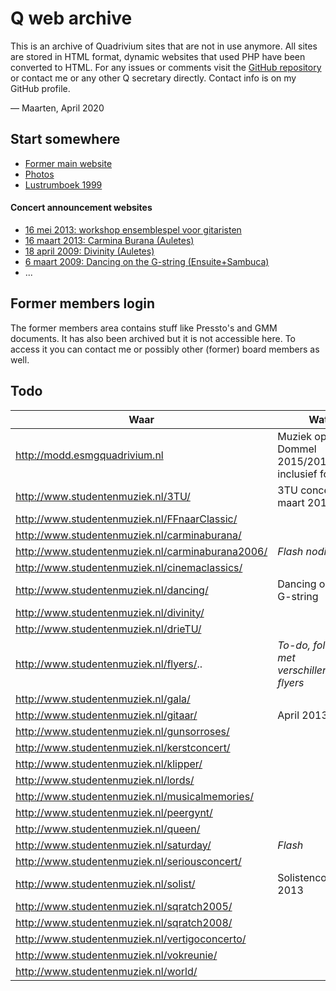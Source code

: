 # Q web archive

This is an archive of Quadrivium sites that are not in use anymore.
All sites are stored in HTML format, dynamic websites that used PHP have been converted to HTML.
For any issues or comments visit the [GitHub repository](https://github.com/mhvis/q-wayback/tree/gh-pages)
or contact me or any other Q secretary directly. Contact info is on my GitHub profile.

— Maarten, April 2020

## Start somewhere

* [Former main website](./www.esmgquadrivium.nl/index.html)
* [Photos](./www.esmgquadrivium.nl/activiteiten/fotos/album/index.html)
* [Lustrumboek 1999](./www.esmgquadrivium.nl/lubo/index.html)

#### Concert announcement websites

* [16 mei 2013: workshop ensemblespel voor gitaristen](./www.studentenmuziek.nl/gitaar/index.html)
* [16 maart 2013: Carmina Burana (Auletes)](./www.studentenmuziek.nl/carminaburana.html)
* [18 april 2009: Divinity (Auletes)](./www.studentenmuziek.nl/divinity.html)
* [6 maart 2009: Dancing on the G-string (Ensuite+Sambuca)](./www.studentenmuziek.nl/dancing/index.html)
* ...

## Former members login

The former members area contains stuff like Pressto's and GMM documents.
It has also been archived but it is not accessible here.
To access it you can contact me or possibly other (former) board members as well.


## Todo


| Waar | Wat |
| ---- | --- |
| http://modd.esmgquadrivium.nl | Muziek op de Dommel 2015/2016 inclusief foto's |
| http://www.studentenmuziek.nl/3TU/ | 3TU concert 1 maart 2012 |
| http://www.studentenmuziek.nl/FFnaarClassic/ |
| http://www.studentenmuziek.nl/carminaburana/ |
| http://www.studentenmuziek.nl/carminaburana2006/ | *Flash nodig* |
| http://www.studentenmuziek.nl/cinemaclassics/ |
| http://www.studentenmuziek.nl/dancing/ | Dancing on the G-string |
| http://www.studentenmuziek.nl/divinity/ |
| http://www.studentenmuziek.nl/drieTU/ |
| http://www.studentenmuziek.nl/flyers/.. | *To-do, folder met verschillende flyers* |
| http://www.studentenmuziek.nl/gala/ |
| http://www.studentenmuziek.nl/gitaar/ | April 2013 |
| http://www.studentenmuziek.nl/gunsorroses/ |
| http://www.studentenmuziek.nl/kerstconcert/ |
| http://www.studentenmuziek.nl/klipper/ |
| http://www.studentenmuziek.nl/lords/ |
| http://www.studentenmuziek.nl/musicalmemories/ |
| http://www.studentenmuziek.nl/peergynt/ |
| http://www.studentenmuziek.nl/queen/ |
| http://www.studentenmuziek.nl/saturday/ | *Flash* |
| http://www.studentenmuziek.nl/seriousconcert/ |
| http://www.studentenmuziek.nl/solist/ | Solistenconcours 2013 |
| http://www.studentenmuziek.nl/sqratch2005/ |
| http://www.studentenmuziek.nl/sqratch2008/ |
| http://www.studentenmuziek.nl/vertigoconcerto/ |
| http://www.studentenmuziek.nl/vokreunie/ |
| http://www.studentenmuziek.nl/world/ |
